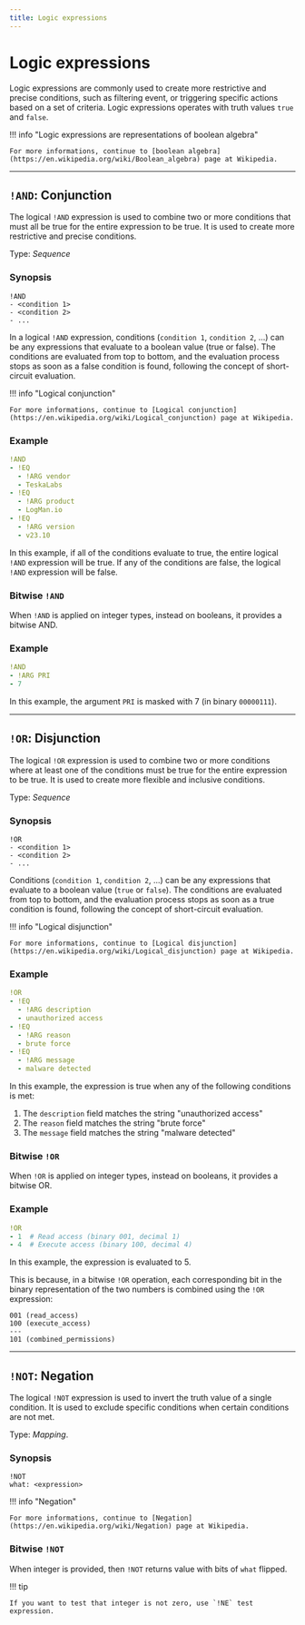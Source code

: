 ```yaml
---
title: Logic expressions
---
```


# Logic expressions

Logic expressions are commonly used to create more restrictive and precise conditions, such as filtering event, or triggering specific actions based on a set of criteria.
Logic expressions operates with truth values `true` and `false`.

!!! info "Logic expressions are representations of boolean algebra"

    For more informations, continue to [boolean algebra](https://en.wikipedia.org/wiki/Boolean_algebra) page at Wikipedia.


---

## `!AND`: Conjunction 

The logical `!AND` expression is  used to combine two or more conditions that must all be true for the entire expression to be true.
It is used to create more restrictive and precise conditions.

Type: _Sequence_

### Synopsis

```
!AND
- <condition 1>
- <condition 2>
- ...
```

In a logical `!AND` expression, conditions (`condition 1`, `condition 2`, ...) can be any expressions that evaluate to a boolean value (true or false).
The conditions are evaluated from top to bottom, and the evaluation process stops as soon as a false condition is found, following the concept of short-circuit evaluation.

!!! info "Logical conjunction"

    For more informations, continue to [Logical conjunction](https://en.wikipedia.org/wiki/Logical_conjunction) page at Wikipedia.


### Example

```yaml
!AND
- !EQ
  - !ARG vendor
  - TeskaLabs
- !EQ
  - !ARG product
  - LogMan.io
- !EQ
  - !ARG version
  - v23.10
```

In this example, if all of the conditions evaluate to true, the entire logical `!AND` expression will be true.
If any of the conditions are false, the logical `!AND` expression will be false.


### Bitwise  `!AND`

When `!AND` is applied on integer types, instead on booleans, it provides a bitwise AND.

### Example

```yaml
!AND
- !ARG PRI
- 7
```

In this example, the argument `PRI` is masked with 7 (in binary `00000111`).

---

## `!OR`: Disjunction 

The logical `!OR` expression is used to combine two or more conditions where at least one of the conditions must be true for the entire expression to be true.
It is used to create more flexible and inclusive conditions.

Type: _Sequence_

### Synopsis

```
!OR
- <condition 1>
- <condition 2>
- ...
```

Conditions (`condition 1`, `condition 2`, ...) can be any expressions that evaluate to a boolean value (`true` or `false`).
The conditions are evaluated from top to bottom, and the evaluation process stops as soon as a true condition is found, following the concept of short-circuit evaluation.

!!! info "Logical disjunction"

    For more informations, continue to [Logical disjunction](https://en.wikipedia.org/wiki/Logical_disjunction) page at Wikipedia.


### Example

```yaml
!OR
- !EQ
  - !ARG description
  - unauthorized access
- !EQ
  - !ARG reason
  - brute force
- !EQ
  - !ARG message
  - malware detected
```

In this example, the expression is true when any of the following conditions is met:

1. The `description` field matches the string "unauthorized access"
2. The `reason` field matches the string "brute force"
3. The `message` field matches the string "malware detected"


### Bitwise `!OR`

When `!OR` is applied on integer types, instead on booleans, it provides a bitwise OR.

### Example

```yaml
!OR
- 1  # Read access (binary 001, decimal 1)
- 4  # Execute access (binary 100, decimal 4)
```

In this example, the expression is evaluated to 5.

This is because, in a bitwise `!OR` operation, each corresponding bit in the binary representation of the two numbers is combined using the `!OR` expression:

```
001 (read_access)
100 (execute_access)
---
101 (combined_permissions)
```

---

## `!NOT`: Negation 

The logical `!NOT` expression is used to invert the truth value of a single condition.
It is used to exclude specific conditions when certain conditions are not met.

Type: _Mapping_.


### Synopsis

```
!NOT
what: <expression>
```

!!! info "Negation"

    For more informations, continue to [Negation](https://en.wikipedia.org/wiki/Negation) page at Wikipedia.


### Bitwise `!NOT`

When integer is provided, then `!NOT` returns value with bits of `what` flipped.

!!! tip

    If you want to test that integer is not zero, use `!NE` test expression.
